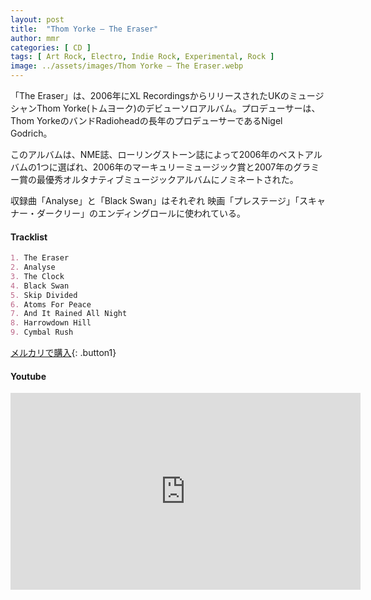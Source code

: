 ```yaml
---
layout: post
title:  "Thom Yorke – The Eraser"
author: mmr
categories: [ CD ]
tags: [ Art Rock, Electro, Indie Rock, Experimental, Rock ]
image: ../assets/images/Thom Yorke – The Eraser.webp
---
```


「The Eraser」は、2006年にXL RecordingsからリリースされたUKのミュージシャンThom Yorke(トムヨーク)のデビューソロアルバム。プロデューサーは、Thom YorkeのバンドRadioheadの長年のプロデューサーであるNigel Godrich。

このアルバムは、NME誌、ローリングストーン誌によって2006年のベストアルバムの1つに選ばれ、2006年のマーキュリーミュージック賞と2007年のグラミー賞の最優秀オルタナティブミュージックアルバムにノミネートされた。

収録曲「Analyse」と「Black Swan」はそれぞれ
映画「プレステージ」「スキャナー・ダークリー」のエンディングロールに使われている。

#### Tracklist
```md
1. The Eraser
2. Analyse
3. The Clock
4. Black Swan
5. Skip Divided
6. Atoms For Peace
7. And It Rained All Night
8. Harrowdown Hill
9. Cymbal Rush
```

[メルカリで購入](https://jp.mercari.com/item/m78539934962?afid=6142608987){: .button1}

#### Youtube
<iframe width="560" height="315" src="https://www.youtube.com/embed/4lSiyXKu05Q?si=yO4-Exd3jk0-bfRy" title="YouTube video player" frameborder="0" allow="accelerometer; autoplay; clipboard-write; encrypted-media; gyroscope; picture-in-picture; web-share" referrerpolicy="strict-origin-when-cross-origin" allowfullscreen></iframe>